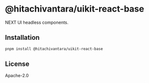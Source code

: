 # @hitachivantara/uikit-react-base

NEXT UI headless components.

## Installation

```bash
pnpm install @hitachivantara/uikit-react-base
```

## License

Apache-2.0
